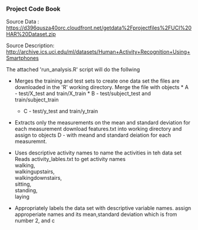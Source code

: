 ### Project Code Book

Source Data : https://d396qusza40orc.cloudfront.net/getdata%2Fprojectfiles%2FUCI%20HAR%20Dataset.zip

Source Description: http://archive.ics.uci.edu/ml/datasets/Human+Activity+Recognition+Using+Smartphones

The attached 'run_analysis.R' script will do the follwing

* Merges the training and test sets to create one data set
	the files are downloaded in the 'R' working directory. Merge the file with objects 
        * A - test/X_test and train/X_train
        * B - test/subject_test and train/subject_train
	* C - test/y_test   and train/y_train

* Extracts only the measurements on the mean and standard deviation for each measurement
	download features.txt into working directory and assign to objects
	D - with meand and standard deiation for each measuremnt.

* Uses descriptive activity names to name the activities in teh data set
<br>	Reads activity_lables.txt to get activity names
<br>	walking, 
<br>	walkingupstairs,
<br>	walkingdownstairs,
<br>	sitting,
<br>	standing,
<br>	laying

* Appropriately labels the data set with descriptive variable names.
 	assign approperiate names and its mean,standard deviation which is from number 2, and c
